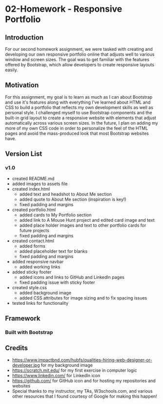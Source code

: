 # 02-Homework - Responsive Portfolio

## Introduction
For our second homework assignment, we were tasked with creating and developing our own responsive portfolio online that adjusts well to various window and screen sizes. The goal was to get familiar with the features offered by Bootstrap, which allow developers to create responsive layouts easily.

## Motivation

For this assignment, my goal is to learn as much as I can about Bootstrap and use it's features along with everything I've learned about HTML and CSS to build a portfolio that reflects my own development skills as well as personal style. I challenged myself to use Bootstrap components and the built-in grid layout to create a responsive website with elements that adjust automatically across various screen sizes. In the future, I plan on adding my more of my own CSS code in order to personalize the feel of the HTML pages and avoid the mass-produced look that most Bootstrap websites have.

## Version List
### v1.0
* created README.md
* added images to assets file
* created index.html
    * added text and headshot to About Me section
    * added quote to About Me section (inspiration is key!)
    * fixed padding and margins
* created portfolio.html
    * added cards to My Portfolio section
    * added link to A Mouse Hunt project and edited card image and text
    * added place holder images and text to other portfolio cards for future projects
    * fixed padding and margins
* created contact.html
    * added forms
    * added placeholder text for blanks
    * fixed padding and margins
* added responsive navbar
    * added working links
* added sticky footer
    * added icons and links to GitHub and LinkedIn pages
    * fixed padding issue with sticky footer
* created style.css
    * added background image
    * added CSS attributes for image sizing and to fix spacing issues
* tested links for functionality

## Framework
### Built with Bootstrap

## Credits
* https://www.impactbnd.com/hubfs/qualities-hiring-web-designer-or-developer.jpg for my background image
* https://scratch.mit.edu/ for my first exercise in computer logic
* https://www.linkedin.com/ for LinkedIn icon
* https://github.com/ for GitHub icon and for hosting my repositories and websites
* Special thanks to my instructor, my TAs, W3schools.com, and various other resources that I found courtesy of Google for making this happen!